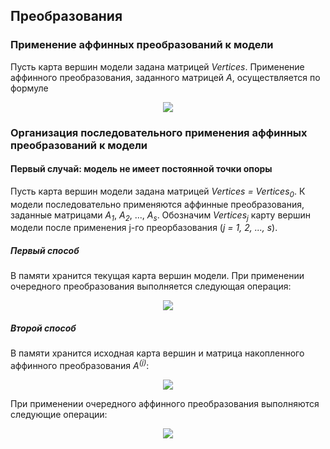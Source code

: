 ## Преобразования

### Применение аффинных преобразований к модели

Пусть карта вершин модели задана матрицей *Vertices*. Применение аффинного преобразования, заданного матрицей *А*, осуществляется по формуле

<p align="center"><img src="https://github.com/cellardoor42/AffineTransform/blob/master/src/app/components/Reference/docs/ru/math/2d/5.gif?raw=true"></p>



### Организация последовательного применения аффинных преобразований к модели

#### Первый случай: модель не имеет постоянной точки опоры

Пусть карта вершин модели задана матрицей *Vertices = Vertices<sub>0</sub>*. К модели последовательно применяются аффинные преобразования, заданные матрицами *A<sub>1</sub>*, *A<sub>2</sub>*, ..., *A<sub>s</sub>*. Обозначим *Vertices<sub>j</sub>* карту вершин модели после применения j-го преорбазования (*j = 1, 2, ..., s*).

##### Первый способ

В памяти хранится текущая карта вершин модели. При применении очередного преобразования выполняется следующая операция:

<p align="center"><img src="https://github.com/cellardoor42/AffineTransform/blob/master/src/app/components/Reference/docs/ru/math/2d/6.gif?raw=true"></p>

##### Второй способ

В памяти хранится исходная карта вершин и матрица накопленного аффинного преобразования *A<sup>(j)</sup>*:

<p align="center"><img src="https://github.com/cellardoor42/AffineTransform/blob/master/src/app/components/Reference/docs/ru/math/2d/7.gif?raw=true"></p>

При применении очередного аффинного преобразования выполняются следующие операции:

<p align="center"><img src="https://github.com/cellardoor42/AffineTransform/blob/master/src/app/components/Reference/docs/ru/math/2d/8.gif?raw=true"></p>
